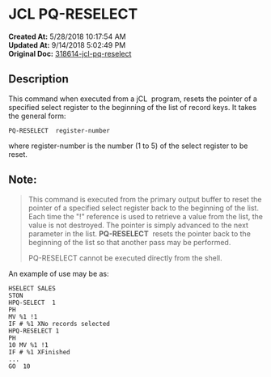 # JCL PQ-RESELECT

**Created At:** 5/28/2018 10:17:54 AM  
**Updated At:** 9/14/2018 5:02:49 PM  
**Original Doc:** [318614-jcl-pq-reselect](https://docs.jbase.com/45792-jcl/318614-jcl-pq-reselect)  


## Description 

This command when executed from a jCL  program, resets the pointer of a specified select register to the beginning of the list of record keys. It takes the general form:

```
PQ-RESELECT  register-number
```

where register-number is the number (1 to 5) of the select register to be reset.



## Note: 


> This command is executed from the primary output buffer to reset the pointer of a specified select register back to the beginning of the list. Each time the "!" reference is used to retrieve a value from the list, the value is not destroyed. The pointer is simply advanced to the next parameter in the list. **PQ-RESELECT**  resets the pointer back to the beginning of the list so that another pass may be performed.
> 
> PQ-RESELECT cannot be executed directly from the shell.


An example of use may be as:

```
HSELECT SALES
STON
HPQ-SELECT  1
PH
MV %1 !1
IF # %1 XNo records selected
HPQ-RESELECT 1
PH
10 MV %1 !1
IF # %1 XFinished
...
GO  10
```


